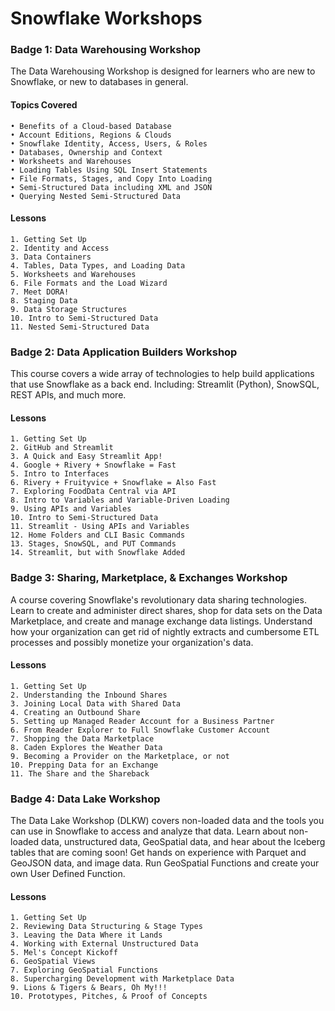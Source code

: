 # Snowflake Workshops

### Badge 1: Data Warehousing Workshop

The Data Warehousing Workshop is designed for learners who are new to Snowflake, or new to databases in general.

#### Topics Covered
	• Benefits of a Cloud-based Database
	• Account Editions, Regions & Clouds
	• Snowflake Identity, Access, Users, & Roles
	• Databases, Ownership and Context
	• Worksheets and Warehouses
	• Loading Tables Using SQL Insert Statements
	• File Formats, Stages, and Copy Into Loading
	• Semi-Structured Data including XML and JSON 
	• Querying Nested Semi-Structured Data

#### Lessons
	1. Getting Set Up
	2. Identity and Access
	3. Data Containers
	4. Tables, Data Types, and Loading Data
	5. Worksheets and Warehouses
	6. File Formats and the Load Wizard
	7. Meet DORA!
	8. Staging Data
	9. Data Storage Structures
	10. Intro to Semi-Structured Data	
	11. Nested Semi-Structured Data

### Badge 2: Data Application Builders Workshop

This course covers a wide array of technologies to help build applications that use Snowflake as a back end. Including: Streamlit (Python), SnowSQL, REST APIs, and much more. 

#### Lessons
	1. Getting Set Up
	2. GitHub and Streamlit
	3. A Quick and Easy Streamlit App!
	4. Google + Rivery + Snowflake = Fast
	5. Intro to Interfaces
	6. Rivery + Fruityvice + Snowflake = Also Fast
	7. Exploring FoodData Central via API
	8. Intro to Variables and Variable-Driven Loading
	9. Using APIs and Variables
	10. Intro to Semi-Structured Data	
	11. Streamlit - Using APIs and Variables
	12. Home Folders and CLI Basic Commands
	13. Stages, SnowSQL, and PUT Commands
	14. Streamlit, but with Snowflake Added

### Badge 3: Sharing, Marketplace, & Exchanges Workshop

A course covering Snowflake's revolutionary data sharing technologies. Learn to create and administer direct shares, shop for data sets on the Data Marketplace, and create and manage exchange data listings. Understand how your organization can get rid of nightly extracts and cumbersome ETL processes and possibly monetize your organization's data. 

#### Lessons
	1. Getting Set Up
	2. Understanding the Inbound Shares
	3. Joining Local Data with Shared Data
	4. Creating an Outbound Share
	5. Setting up Managed Reader Account for a Business Partner
	6. From Reader Explorer to Full Snowflake Customer Account
	7. Shopping the Data Marketplace
	8. Caden Explores the Weather Data
	9. Becoming a Provider on the Marketplace, or not
	10. Prepping Data for an Exchange
	11. The Share and the Shareback

### Badge 4: Data Lake Workshop

The Data Lake Workshop (DLKW) covers non-loaded data and the tools you can use in Snowflake to access and analyze that data. Learn about non-loaded data, unstructured data, GeoSpatial data, and hear about the Iceberg tables that are coming soon! Get hands on experience with Parquet and GeoJSON data, and image data. Run GeoSpatial Functions and create your own User Defined Function.

#### Lessons
	1. Getting Set Up
	2. Reviewing Data Structuring & Stage Types
	3. Leaving the Data Where it Lands
	4. Working with External Unstructured Data
	5. Mel's Concept Kickoff
	6. GeoSpatial Views
	7. Exploring GeoSpatial Functions
	8. Supercharging Development with Marketplace Data
	9. Lions & Tigers & Bears, Oh My!!!
	10. Prototypes, Pitches, & Proof of Concepts
